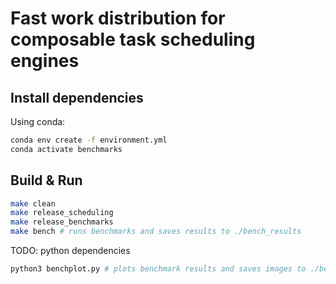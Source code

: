 # Fast work distribution for composable task scheduling engines

## Install dependencies
Using conda:
```bash
conda env create -f environment.yml
conda activate benchmarks
```

## Build & Run
```bash
make clean
make release_scheduling
make release_benchmarks
make bench # runs benchmarks and saves results to ./bench_results
```

TODO: python dependencies
```bash
python3 benchplot.py # plots benchmark results and saves images to ./bench_results/images
```
